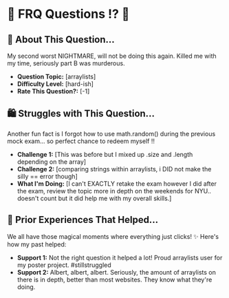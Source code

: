 # 🌸 FRQ Questions !? 🎀

## 💖 About This Question...
My second worst NIGHTMARE, will not be doing this again. Killed me with my time, seriously part B was murderous.

- **Question Topic:** [arraylists]
- **Difficulty Level:** [hard-ish]
- **Rate This Question?:** [-1]

## 🛍️ Struggles with This Question...
Another fun fact is I forgot how to use math.random() during the previous mock exam... so perfect chance to redeem myself !!

- **Challenge 1:** [This was before but I mixed up .size and .length depending on the array]
- **Challenge 2:** [comparing strings within arraylists, i DID not make the silly == error though]
- **What I'm Doing:** [I can't EXACTLY retake the exam however I did after the exam, review the topic more in depth on the weekends for NYU.. doesn't count but it did help me with my overall skills.]

## 🌷 Prior Experiences That Helped...
We all have those magical moments where everything just clicks! ✨ Here's how my past helped: 
- **Support 1:** Not the right question it helped a lot! Proud arraylists user for my poster project. #stillstruggled 
- **Support 2:** Albert, albert, albert. Seriously, the amount of arraylists on there is in depth, better than most websites. They know what they're doing.
